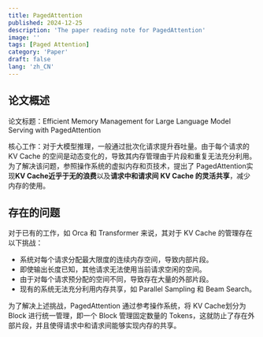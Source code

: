 ```yaml
---
title: PagedAttention
published: 2024-12-25
description: 'The paper reading note for PagedAttention'
image: ''
tags: [Paged Attention]
category: 'Paper'
draft: false 
lang: 'zh_CN'
---
```


## 论文概述

论文标题：Efficient Memory Management for Large Language  Model Serving with PagedAttention

核心工作：对于大模型推理，一般通过批次化请求提升吞吐量。由于每个请求的 KV Cache 的空间是动态变化的，导致其内存管理由于片段和重复无法充分利用。为了解决该问题，参照操作系统的虚拟内存和页技术，提出了 PagedAttention实现**KV Cache近乎于无的浪费**以及**请求中和请求间 KV Cache 的灵活共享**，减少内存的使用。

## 存在的问题

对于已有的工作，如 Orca 和 Transformer 来说，其对于 KV Cache 的管理存在以下挑战：

- 系统对每个请求分配最大限度的连续内存空间，导致内部片段。
- 即使输出长度已知，其他请求无法使用当前请求空闲的空间。
- 由于对每个请求预分配的空间不同，导致存在大量的外部片段。
- 现有的系统无法充分利用内存共享，如 Parallel Sampling 和 Beam Search。

为了解决上述挑战，PagedAttention 通过参考操作系统，将 KV Cache划分为 Block 进行统一管理，即一个 Block 管理固定数量的 Tokens，这就防止了存在外部片段，并且使得请求中和请求间能够实现内存的共享。
